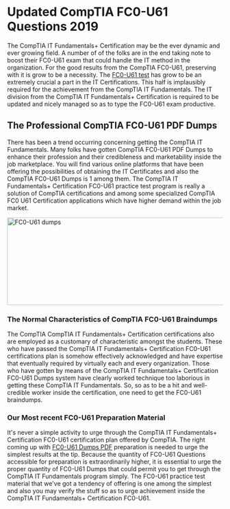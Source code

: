 <h1><strong>Updated CompTIA FC0-U61 Questions 2019</strong></h1>
<p>The CompTIA IT Fundamentals+ Certification may be the ever dynamic and ever growing field. A number of of the folks are in the end taking note to boost their FC0-U61 exam that could handle the IT method in the organization. For the good results from the CompTIA FC0-U61, preserving with it is grow to be a necessity. The <a href="https://www.securedumps.com/FC0-U61-cheat-sheet.html">FC0-U61 test</a> has grow to be an extremely crucial a part in the IT Certifications. This half is implausibly required for the achievement from the CompTIA IT Fundamentals. The IT division from the CompTIA IT Fundamentals+ Certification is required to be updated and nicely managed so as to type the FC0-U61 exam productive.</p>
<h2><strong>The Professional CompTIA FC0-U61 PDF Dumps</strong></h2>
<p>There has been a trend occurring concerning getting the CompTIA IT Fundamentals. Many folks have gotten CompTIA FC0-U61 PDF Dumps to enhance their profession and their credibleness and marketability inside the job marketplace. You will find various online platforms that have been offering the possibilities of obtaining the IT Certificates and also the CompTIA FC0-U61 Dumps is 1 among them. The CompTIA IT Fundamentals+ Certification FC0-U61 practice test program is really a solution of CompTIA certifications and among some specialized CompTIA FC0 U61 Certification applications which have higher demand within the job market.</p>
<p><a href="https://www.securedumps.com/FC0-U61-cheat-sheet.html"><img src="https://i.imgur.com/LkNlujf.jpg" alt="FC0-U61 dumps" width="550" height="204" /></a></p>
<h3><strong>The Normal Characteristics of CompTIA FC0-U61 Braindumps</strong></h3>
<p>The CompTIA CompTIA IT Fundamentals+ Certification certifications also are employed as a customary of characteristic amongst the students. These who have passed the CompTIA IT Fundamentals+ Certification FC0-U61 certifications plan is somehow effectively acknowledged and have expertise that eventually required by virtually each and every organization. Those who have gotten by means of the CompTIA IT Fundamentals+ Certification FC0-U61 Dumps system have clearly worked technique too laborious in getting these CompTIA IT Fundamentals. So, so as to be a hit and well- credible worker inside the certification, one need to get the FC0-U61 braindumps.</p>
<h3><strong>Our Most recent FC0-U61 Preparation Material</strong></h3>
<p>It's never a simple activity to urge through the CompTIA IT Fundamentals+ Certification FC0-U61 certification plan offered by CompTIA. The right coming up with <a href="https://www.securedumps.com/FC0-U61-cheat-sheet.html">FC0-U61 Dumps PDF</a> preparation is needed to urge the simplest results at the tip. Because the quantity of FC0-U61 Questions accessible for preparation is extraordinarily higher, it is essential to urge the proper quantity of FC0-U61 Dumps that could permit you to get through the CompTIA IT Fundamentals program simply. The FC0-U61 practice test material that we've got a tendency of offering is one among the simplest and also you may verify the stuff so as to urge achievement inside the CompTIA IT Fundamentals+ Certification FC0-U61.</p>
